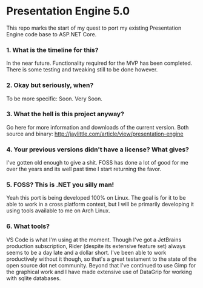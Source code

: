 # Presentation Engine 5.0

This repo marks the start of my quest to port my existing Presentation Engine code base to ASP.NET Core.

### 1. What is the timeline for this?

In the near future. Functionality required for the MVP has been completed. There is some testing and tweaking still to be done however.

### 2. Okay but seriously, when?

To be more specific: Soon. Very Soon.

### 3. What the hell is this project anyway?

Go here for more information and downloads of the current version. Both source and binary: http://jaylittle.com/article/view/presentation-engine

### 4. Your previous versions didn't have a license? What gives?

I've gotten old enough to give a shit. FOSS has done a lot of good for me over the years and its well past time I start returning the favor.

### 5. FOSS? This is .NET you silly man!

Yeah this port is being developed 100% on Linux.  The goal is for it to be able to work in a cross platform context, but I will be primarily developing it using tools available to me on Arch Linux.

### 6. What tools?

VS Code is what I'm using at the moment.  Though I've got a JetBrains production subscription, Rider (despite its extensive feature set) always seems to be a day late and a dollar short.  I've been able to work productively without it though, so that's a great testament to the state of the open source dot net community.  Beyond that I've continued to use Gimp for the graphical work and I have made extensive use of DataGrip for working with sqlite databases.